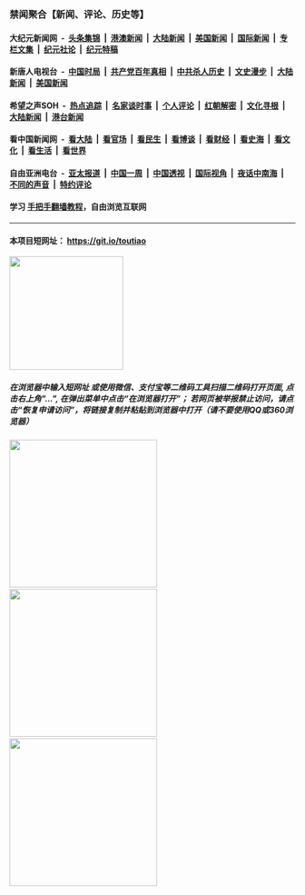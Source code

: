 ### 禁闻聚合【新闻、评论、历史等】

#### 大纪元新闻网 &nbsp;-&nbsp; [头条集锦](indexes/E头条集锦.md?t=02290602) &nbsp;|&nbsp; [港澳新闻](indexes/E港澳新闻.md?t=02290602)  &nbsp;|&nbsp; [大陆新闻](indexes/E大陆新闻.md?t=02290602) &nbsp;|&nbsp; [美国新闻](indexes/E美国新闻.md?t=02290602) &nbsp;|&nbsp; [国际新闻](indexes/E国际新闻.md?t=02290602) &nbsp;|&nbsp; [专栏文集](indexes/E专栏文集.md?t=02290602) &nbsp;|&nbsp; [纪元社论](indexes/E纪元社论.md?t=02290602) &nbsp;|&nbsp; [纪元特稿](indexes/E纪元特稿.md?t=02290602) 

#### 新唐人电视台 &nbsp;-&nbsp; [中国时局](indexes/N中国时局.md?t=02290602) &nbsp;|&nbsp; [共产党百年真相](indexes/N共产党百年真相.md?t=02290602) &nbsp;|&nbsp; [中共杀人历史](indexes/N中共杀人历史.md?t=02290602) &nbsp;|&nbsp; [文史漫步](indexes/N文史漫步.md?t=02290602) &nbsp;|&nbsp; [大陆新闻](indexes/N大陆新闻.md?t=02290602) &nbsp;|&nbsp; [美国新闻](indexes/N美国新闻.md?t=02290602)

#### 希望之声SOH &nbsp;-&nbsp; [热点追踪](indexes/H热点追踪.md?t=02290602) &nbsp;|&nbsp; [名家谈时事](indexes/H名家谈时事.md?t=02290602) &nbsp;|&nbsp; [个人评论](indexes/H个人评论.md?t=02290602)  &nbsp;|&nbsp; [红朝解密](indexes/H红朝解密.md?t=02290602) &nbsp;|&nbsp; [文化寻根](indexes/H文化寻根.md?t=02290602) &nbsp;|&nbsp; [大陆新闻](indexes/H大陆新闻.md?t=02290602) &nbsp;|&nbsp; [港台新闻](indexes/H港台新闻.md?t=02290602)

#### 看中国新闻网 &nbsp;-&nbsp; [看大陆](indexes/S看大陆.md?t=02290602) &nbsp;|&nbsp; [看官场](indexes/S看官场.md?t=02290602) &nbsp;|&nbsp; [看民生](indexes/S看民生.md?t=02290602)  &nbsp;|&nbsp; [看博谈](indexes/S看博谈.md?t=02290602) &nbsp;|&nbsp; [看财经](indexes/S看财经.md?t=02290602) &nbsp;|&nbsp; [看史海](indexes/S看史海.md?t=02290602) &nbsp;|&nbsp; [看文化](indexes/S看文化.md?t=02290602) &nbsp;|&nbsp; [看生活](indexes/S看生活.md?t=02290602) &nbsp;|&nbsp; [看世界](indexes/S看世界.md?t=02290602)

#### 自由亚洲电台 &nbsp;-&nbsp; [亚太报道](indexes/R亚太报道.md?t=02290602) &nbsp;|&nbsp; [中国一周](indexes/R中国一周.md?t=02290602) &nbsp;|&nbsp; [中国透视](indexes/R中国透视.md?t=02290602)  &nbsp;|&nbsp; [国际视角](indexes/R国际视角.md?t=02290602) &nbsp;|&nbsp; [夜话中南海](indexes/R夜话中南海.md?t=02290602) &nbsp;|&nbsp; [不同的声音](indexes/R不同的声音.md?t=02290602) &nbsp;|&nbsp; [特约评论](indexes/R特约评论.md?t=02290602)

#### 学习 [手把手翻墙教程](https://github.com/gfw-breaker/guides/wiki)，自由浏览互联网

----

#### 本项目短网址： https://git.io/toutiao
<img src="https://raw.githubusercontent.com/gfw-breaker/banned-news/master/scripts/img/qr.png" width="200px"/>  

##### 在浏览器中输入短网址 或使用微信、支付宝等二维码工具扫描二维码打开页面, 点击右上角"...", 在弹出菜单中点击“在浏览器打开”； 若网页被举报禁止访问，请点击“恢复申请访问”，将链接复制并粘贴到浏览器中打开（请不要使用QQ或360浏览器）

<img src="https://raw.githubusercontent.com/gfw-breaker/banned-news/master/scripts/img/1.png" width="260px"/> &nbsp; <img src="https://raw.githubusercontent.com/gfw-breaker/banned-news/master/scripts/img/2.png" width="260px"/> &nbsp; <img src="https://raw.githubusercontent.com/gfw-breaker/banned-news/master/scripts/img/3.png" width="260px"/>

